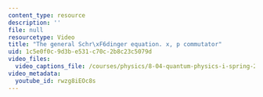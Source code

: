 ```yaml
---
content_type: resource
description: ''
file: null
resourcetype: Video
title: "The general Schr\xF6dinger equation. x, p commutator"
uid: 1c5e0f0c-9d3b-e531-c70c-2b8c23c5079d
video_files:
  video_captions_file: /courses/physics/8-04-quantum-physics-i-spring-2016/video-lectures/part-1/the-general-schroedinger-equation.-x-p-commutator/rwzg8iEOc8s.vtt
video_metadata:
  youtube_id: rwzg8iEOc8s
---
```

